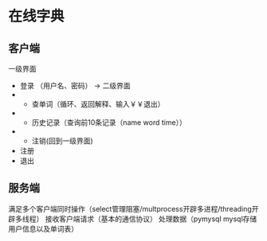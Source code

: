 # 在线字典

## 客户端
一级界面
- 登录 （用户名、密码）
-> 二级界面
- - 查单词（循环、返回解释、输入￥￥退出）
- - 历史记录（查询前10条记录（name word time））
- - 注销(回到一级界面)
- 注册
- 退出

## 服务端
满足多个客户端同时操作（select管理阻塞/multprocess开辟多进程/threading开辟多线程）
接收客户端请求（基本的通信协议）
处理数据（pymysql mysql存储用户信息以及单词表）


